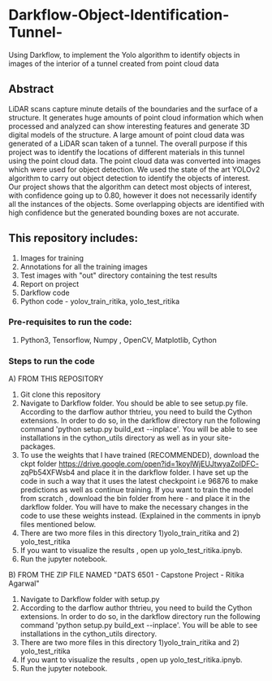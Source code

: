 # Darkflow-Object-Identification-Tunnel-
Using Darkflow, to implement the Yolo algorithm to identify objects in images of the interior of a tunnel created from point cloud data

## Abstract
LiDAR scans capture minute details of the boundaries and the surface of a structure. It generates huge amounts of point cloud information which when processed and analyzed can show interesting features and generate 3D digital models of the structure. A large amount of point cloud data was generated of a LiDAR scan taken of a tunnel.
The overall purpose if this project was to identify the locations of different materials in this tunnel using the point cloud data. The point cloud data was converted into images which were used for object detection. We used the state of the art YOLOv2 algorithm to carry out object detection to identify the objects of interest. Our project shows that the algorithm can detect most objects of interest, with confidence going up to 0.80, however it does not necessarily identify all the instances of the objects. Some overlapping objects are identified with high confidence but the generated bounding boxes are not accurate.

## This repository includes:
1. Images for training
2. Annotations for all the training images
3. Test images with "out" directory containing the test results
4. Report on project
5. Darkflow code 
6. Python code - yolov_train_ritika, yolo_test_ritika                                       

### Pre-requisites to run the code:
1. Python3, Tensorflow, Numpy , OpenCV, Matplotlib, Cython

### Steps to run the code
A) FROM THIS REPOSITORY
1. Git clone this repository
2. Navigate to Darkflow folder. You should be able to see setup.py file.
   According to the darflow author thtrieu, you need to  build the Cython extensions. In order to do so, in the darkflow directory run      the    following command 'python setup.py build_ext --inplace'. You will be able to see installations in the cython_utils directory      as well as    in your site-packages.
3. To use the weights that I have trained (RECOMMENDED), download the ckpt folder https://drive.google.com/open?id=1koylWjEUJtwyaZoIDFC-    zqPb54XFWsb4  and place it in the darkflow folder. I have set up the code in such a way that it uses the latest checkpoint i.e 96876    to make predictions as well as continue training.  If you want to train the model from scratch , download the bin folder from here -    and place it in the darkflow folder. You will have to make the necessary changes in the code to use these weights instead. (Explained    in the comments in ipnyb files mentioned below.
2. There are two more files in this directory 1)yolo_train_ritika and 2) yolo_test_ritika
3. If you want to visualize the results , open up yolo_test_ritika.ipnyb.  
4. Run the jupyter notebook.

B) FROM THE ZIP FILE NAMED "DATS 6501 - Capstone Project - Ritika Agarwal"
1. Navigate to Darkflow folder with setup.py
2. According to the darflow author thtrieu, you need to  build the Cython extensions. In order to do so, in the darkflow directory run      the    following command 'python setup.py build_ext --inplace'. You will be able to see installations in the cython_utils directory.
3. There are two more files in this directory 1)yolo_train_ritika and 2) yolo_test_ritika
4. If you want to visualize the results , open up yolo_test_ritika.ipnyb.  
5. Run the jupyter notebook.
 
 

